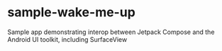 # sample-wake-me-up
Sample app demonstrating interop between Jetpack Compose and the Android UI toolkit, including SurfaceView
